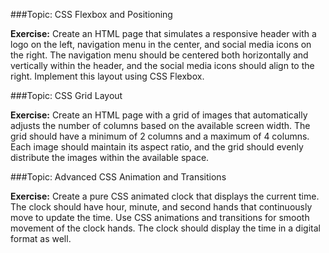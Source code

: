 

###Topic: CSS Flexbox and Positioning

**Exercise:**
Create an HTML page that simulates a responsive header with a logo on the left, navigation menu in the center, and social media icons on the right. The navigation menu should be centered both horizontally and vertically within the header, and the social media icons should align to the right. Implement this layout using CSS Flexbox.



###Topic: CSS Grid Layout

**Exercise:**
Create an HTML page with a grid of images that automatically adjusts the number of columns based on the available screen width. The grid should have a minimum of 2 columns and a maximum of 4 columns. Each image should maintain its aspect ratio, and the grid should evenly distribute the images within the available space.



###Topic: Advanced CSS Animation and Transitions

**Exercise:**
Create a pure CSS animated clock that displays the current time. The clock should have hour, minute, and second hands that continuously move to update the time. Use CSS animations and transitions for smooth movement of the clock hands. The clock should display the time in a digital format as well.


